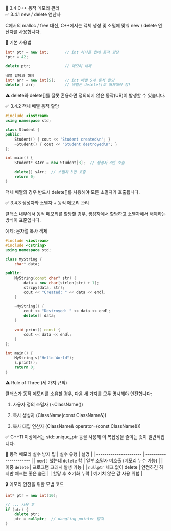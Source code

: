 🔹 3.4 C++ 동적 메모리 관리  
✅ 3.4.1 new / delete 연산자

C에서의 malloc / free 대신, C++에서는 객체 생성 및 소멸에 맞춰
new / delete 연산자를 사용합니다.

📌 기본 사용법
```cpp
int* ptr = new int;       // int 하나를 힙에 동적 할당
*ptr = 42;

delete ptr;               // 메모리 해제

배열 할당과 해제
int* arr = new int[5];    // int 배열 5개 동적 할당
delete[] arr;             // 배열은 delete[]로 해제해야 함!
```

⚠️ delete와 delete[]를 잘못 혼용하면 정의되지 않은 동작(UB)이 발생할 수 있습니다.

✅ 3.4.2 객체 배열 동적 할당
```cpp
#include <iostream>
using namespace std;

class Student {
public:
    Student() { cout << "Student created\n"; }
    ~Student() { cout << "Student destroyed\n"; }
};

int main() {
    Student* sArr = new Student[3];  // 생성자 3번 호출

    delete[] sArr;  // 소멸자 3번 호출
    return 0;
}
```

객체 배열의 경우 반드시 delete[]를 사용해야 모든 소멸자가 호출됩니다.

✅ 3.4.3 생성자와 소멸자 + 동적 메모리 관리

클래스 내부에서 동적 메모리를 할당할 경우,
생성자에서 할당하고 소멸자에서 해제하는 방식이 표준입니다.

예제: 문자열 복사 객체
```cpp
#include <iostream>
#include <cstring>
using namespace std;

class MyString {
    char* data;

public:
    MyString(const char* str) {
        data = new char[strlen(str) + 1];
        strcpy(data, str);
        cout << "Created: " << data << endl;
    }

    ~MyString() {
        cout << "Destroyed: " << data << endl;
        delete[] data;
    }

    void print() const {
        cout << data << endl;
    }
};

int main() {
    MyString s("Hello World");
    s.print();
    return 0;
}
```
⚠️ Rule of Three (세 가지 규칙)

클래스가 동적 메모리를 소유할 경우, 다음 세 가지를 모두 명시해야 안전합니다:

1. 사용자 정의 소멸자 (~ClassName())

2. 복사 생성자 (ClassName(const ClassName&))

3. 복사 대입 연산자 (ClassName& operator=(const ClassName&))

✅ C++11 이상에서는 std::unique_ptr 등을 사용해 이 복잡성을 줄이는 것이 일반적입니다.

🧠 동적 메모리 실수 방지 팁
| 실수 유형                  | 설명                     |
| ---------------------- | ---------------------- |
| `new[]` 했는데 `delete` 함 | 일부 소멸자 미호출 (메모리 누수 가능) |
| 이중 `delete`            | 프로그램 크래시 발생 가능         |
| `nullptr` 체크 없이 delete | 안전하긴 하지만 체크는 좋은 습관     |
| 할당 후 초기화 누락            | 예기치 않은 값 사용 위험         |

🔒 메모리 안전을 위한 모범 코드
```cpp
int* ptr = new int(10);

// ... 사용 후
if (ptr) {
    delete ptr;
    ptr = nullptr;  // dangling pointer 방지
}
```
